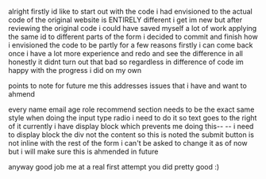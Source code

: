alright firstly id like to start out with the code i had envisioned to the actual code of the original website is ENTIRELY different
i get im new but after reviewing the original code i could have saved myself a lot of work applying the same id to different parts of the form
i decided to commit and finish how i envisioned the code to be partly for a few reasons
firstly i can come back once i have a lot more experience and redo and see the difference
in all honestly it didnt turn out that bad so regardless in difference of code im happy with the progress i did on my own

points to note for future me this addresses issues that i have and want to ahmend 

every name email age role recommend section needs to be the exact same style
when doing the input type radio i need to do it so text goes to the right of it currently i have display block which prevents me doing this--
-- i need to display block the div not the content so this is noted
the submit button is not inline with the rest of the form i can't be asked to change it as of now but i will make sure this is ahmended in future

anyway good job me at a real first attempt you did pretty good :)
